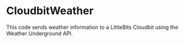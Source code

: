 # CloudbitWeather
This code sends weather information to a LittleBits Cloudbit using the Weather Underground API.
